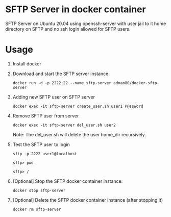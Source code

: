 # SFTP Server in docker container
SFTP Server on Ubuntu 20.04 using openssh-server with user jail to it home directory on SFTP and no ssh login allowed for SFTP users.

# Usage

1. Install docker

2. Download and start the SFTP server instance:
   
      `docker run -d -p 2222:22 --name sftp-server adnan80/docker-sftp-server`

3. Adding new SFTP user on SFTP server

      `docker exec -it sftp-server create_user.sh user1 P@ssword`

4. Remove SFTP user from server
   
      `docker exec -it sftp-server del_user.sh user2`
   
   Note: The del_user.sh will delete the user home_dir recursively. 

5. Test the SFTP user to login

      `sftp -p 2222 user1@localhost`
   
      `sftp> pwd`

      `sftp> /` 

5. [Optional] Stop the SFTP docker container instance:

      `docker stop sftp-server`

6. [Optional] Delete the SFTP docker container instance (after stopping it)

      `docker rm sftp-server`
